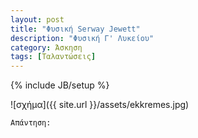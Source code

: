 ```yaml
---
layout: post
title: "Φυσική Serway Jewett"
description: "Φυσική Γ' Λυκείου"
category: Άσκηση
tags: [Ταλαντώσεις]
---
```

{% include JB/setup %}

![σχήμα]({{ site.url }}/assets/ekkremes.jpg) 





`Απάντηση:`

